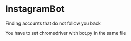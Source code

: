 # InstagramBot
Finding accounts that do not follow you back

You have to set chromedriver with bot.py in the same file
